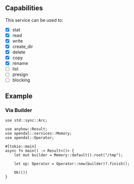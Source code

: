 ## Capabilities

This service can be used to:

- [x] stat
- [x] read
- [x] write
- [x] create_dir
- [x] delete
- [x] copy
- [x] rename
- [ ] list
- [ ] presign
- [ ] blocking

## Example

### Via Builder


```rust,no_run
use std::sync::Arc;

use anyhow::Result;
use opendal::services::Memory;
use opendal::Operator;

#[tokio::main]
async fn main() -> Result<()> {
    let mut builder = Memory::default().root("/tmp");

    let op: Operator = Operator::new(builder)?.finish();

    Ok(())
}
```
